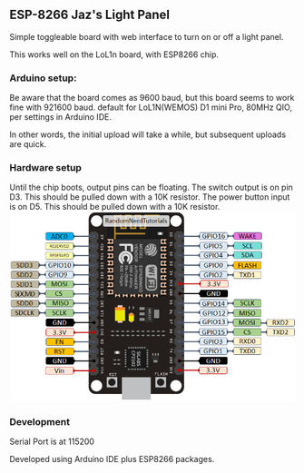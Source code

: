 ## ESP-8266 Jaz's Light Panel

Simple toggleable board with web interface to turn on or off a light panel.

This works well on the LoL1n board, with ESP8266 chip.

### Arduino setup:
Be aware that the board comes as 9600 baud, but this board seems to work fine
with 921600 baud.
default for LoL1N(WEMOS) D1 mini Pro, 80MHz QIO, per settings in Arduino IDE.

In other words, the initial upload will take a while, but subsequent uploads are quick.

### Hardware setup

Until the chip boots, output pins can be floating.
The switch output is on pin D3. This should be pulled down with a 10K resistor.
The power button input is on D5. This should be pulled down with a 10K resistor.
![Pinout](./ESP8266-NodeMCU-kit-12-E-pinout-gpio-pin.png)

### Development

Serial Port is at 115200

Developed using Arduino IDE plus ESP8266 packages.

